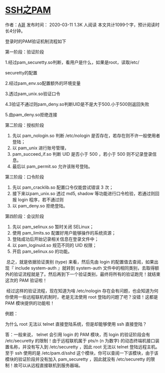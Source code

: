 # [SSH之PAM](https://www.pythondesign.cn/959.html)

作者：[A哥](https://www.pythondesign.cn/author/hanwei) 发布时间： 2020-03-11   1.3K 人阅读  本文共计1099个字，预计阅读时长4分钟。

登录时的PAM验证机制流程如下



第一阶段：验证阶段

1.经过pam_securetty.so判断，看用户是什么，如果是root，读取/etc/

securetty的配置

2.经过pam_env.so配置额外的环境变量

3.透过pam_unix.so验证口令

4.3验证不通过则pam_deny.so判断UID是不是大于500.小于500则返回失败

5.由pam_deny.so拒绝连接



第二阶段：授权阶段

1. 先以 pam_nologin.so 判断 /etc/nologin 是否存在，若存在则不许一般使用者登陆；
2. 以 pam_unix 进行账号管理，
3. pam_succeed_if.so 判断 UID 是否小于 500 ，若小于 500 则不记录登录信息。
4. 最后以 pam_permit.so 允许该账号登陆。

第三阶段：口令阶段

1. 先以 pam_cracklib.so 配置口令仅能尝试错误 3 次；
2. 接下来以pam_unix.so 透过 md5, shadow 等功能进行口令检验，若通过则回报 login 程序，若不通过则
3. 以 pam_deny.so 拒绝登陆。

第四阶段：会议阶段

1. 先以 pam_selinux.so 暂时关闭 SELinux；
2. 使用 pam_limits.so 配置好用户能够操作的系统资源；
3. 登陆成功后开始记录相关信息在登录文件中；
4. 以 pam_loginuid.so 规范不同的 UID 权限；
5. 开启 pam_selinux.so 的功能。

​    总之，就是依据验证类别 (type) 来看，然后先由 login 的配置值去查阅，如果出现『 include system-auth 』就转到 system-auth 文件中的相同类别，去取得额外的验证流程就是了。然后再到下一个验证类别，最终将所有的验证跑完！就结束这次的 PAM 验证啦！

​    经过这样的验证流程，现在知道为啥 /etc/nologin 存在会有问题，也会知道为何你使用一些远程联机机制时，老是无法使用 root 登陆的问题了吧？没错！这都是 PAM 模块提供的功能啦！

例题：

为什么 root 无法以 telnet 直接登陆系统，但是却能够使用 ssh 直接登陆？

答：一般来说， telnet 会引用 login 的 PAM 模块，而 login 的验证阶段会有 /etc/securetty 的限制！由于远程联机属于 pts/n (n 为数字) 的动态终端机接口装置名称，并没有写入到 /etc/securetty ，因此 root 无法以 telnet 登陆远程主机。至于 ssh 使用的是 /etc/pam.d/sshd 这个模块，你可以查阅一下该模块，由于该模块的验证阶段并没有加入 pam_securetty ，因此就没有 /etc/securetty 的限制！故可以从远程直接联机到服务器端。